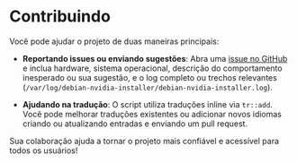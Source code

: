 # Contribuindo

Você pode ajudar o projeto de duas maneiras principais:

- **Reportando issues ou enviando sugestões**: Abra uma [issue no GitHub](https://github.com/devleonardoamaral/debian-nvidia-installer/issues) e inclua hardware, sistema operacional, descrição do comportamento inesperado ou sua sugestão, e o log completo ou trechos relevantes (`/var/log/debian-nvidia-installer/debian-nvidia-installer.log`).

- **Ajudando na tradução**: O script utiliza traduções inline via `tr::add`. Você pode melhorar traduções existentes ou adicionar novos idiomas criando ou atualizando entradas e enviando um pull request.

Sua colaboração ajuda a tornar o projeto mais confiável e acessível para todos os usuários!
